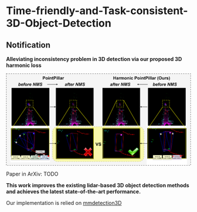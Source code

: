 # Time-friendly-and-Task-consistent-3D-Object-Detection
  
## Notification  

**Alleviating inconsistency problem in 3D detection via our proposed 3D harmonic loss**  

<p align="center">
<img src="vis.png" alt="Alleviating inconsistency problem in 3D detection via our proposed 3D harmonic loss" align="middle" width="1000"/>
</p>

Paper in ArXiv: TODO

**This work improves the existing lidar-based 3D object detection methods and achieves the latest state-of-the-art performance.**    

Our implementation is relied on [mmdetection3D](https://github.com/open-mmlab/mmdetection3d)

##
